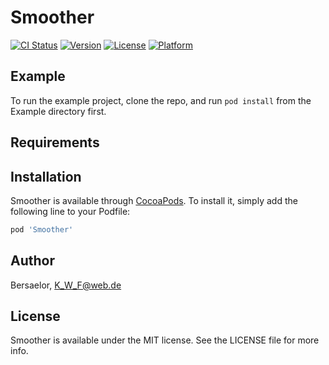 # Smoother

[![CI Status](https://img.shields.io/travis/Bersaelor/Smoother.svg?style=flat)](https://travis-ci.org/Bersaelor/Smoother)
[![Version](https://img.shields.io/cocoapods/v/Smoother.svg?style=flat)](https://cocoapods.org/pods/Smoother)
[![License](https://img.shields.io/cocoapods/l/Smoother.svg?style=flat)](https://cocoapods.org/pods/Smoother)
[![Platform](https://img.shields.io/cocoapods/p/Smoother.svg?style=flat)](https://cocoapods.org/pods/Smoother)

## Example

To run the example project, clone the repo, and run `pod install` from the Example directory first.

## Requirements

## Installation

Smoother is available through [CocoaPods](https://cocoapods.org). To install
it, simply add the following line to your Podfile:

```ruby
pod 'Smoother'
```

## Author

Bersaelor, K_W_F@web.de

## License

Smoother is available under the MIT license. See the LICENSE file for more info.

